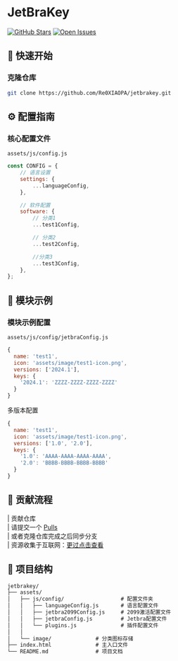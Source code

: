 # JetBraKey

[![GitHub Stars](https://img.shields.io/github/stars/yourusername/jetbrakey?style=for-the-badge)](https://github.com/Re0XIAOPA/jetbrakey)    [![Open Issues](https://img.shields.io/github/issues/yourusername/jetbrakey?style=for-the-badge)](https://github.com/Re0XIAOPA/jetbrakey/issues)  

## 🚀 快速开始

### 克隆仓库

```bash
git clone https://github.com/Re0XIAOPA/jetbrakey.git
```

## ⚙️ 配置指南

### 核心配置文件

`assets/js/config.js`

```javascript
const CONFIG = {
    // 语言设置
    settings: {
        ...languageConfig,
    },

    // 软件配置
    software: {
        // 分类1
        ...test1Config,

        // 分类2
        ...test2Config,

        //分类3
        ...test3Config,
    },
};
```

## 🧩 模块示例

### 模块示例配置

`assets/js/config/jetbraConfig.js`

```javascript
{
  name: 'test1',
  icon: 'assets/image/test1-icon.png',
  versions: ['2024.1'],
  keys: {
    '2024.1': 'ZZZZ-ZZZZ-ZZZZ-ZZZZ'
  }
}
```

多版本配置

```javascript
{
  name: 'test1',
  icon: 'assets/image/test1-icon.png',
  versions: ['1.0', '2.0'],
  keys: {
    '1.0': 'AAAA-AAAA-AAAA-AAAA',
    '2.0': 'BBBB-BBBB-BBBB-BBBB'
  }
}
```

## 🤝 贡献流程

| 贡献仓库  
| 请提交一个 [Pulls](https://github.com/Re0XIAOPA/ToolStore/pulls)  
| 或者克隆仓库完成之后同步分支  
| 资源收集于互联网：[更过点击查看](https://3.jetbra.in/)  

## 📂 项目结构

```markdown
jetbrakey/
├── assets/
│   ├── js/config/                  # 配置文件夹
│   │   ├── languageConfig.js       # 语言配置文件
│   │   ├── jetbra2099Config.js     # 2099激活配置文件
│   │   ├── jetbraConfig.js         # Jetbra配置文件
│   │   └── plugins.js              # 插件配置文件
│   │
│   └── image/              # 分类图标存储
├── index.html              # 主入口文件
└── README.md               # 项目文档
```
